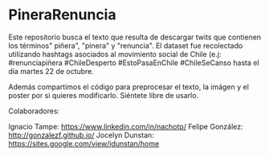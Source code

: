 # PineraRenuncia

Este repositorio busca el texto que resulta de descargar twits que contienen los términos" piñera", "pinera" y "renuncia". El dataset fue recolectado utilizando hashtags asociados al movimiento social de Chile (e.j: #renunciapiñera #ChileDesperto #EstoPasaEnChile #ChileSeCanso hasta el día martes 22 de octubre. 

Además compartimos el código para preprocesar el texto, la imágen y el poster por si quieres modificarlo. Siéntete libre de usarlo. 

Colaboradores:

Ignacio Tampe: https://www.linkedin.com/in/nachotp/
Felipe González: http://gonzalezf.github.io/
Jocelyn Dunstan: https://sites.google.com/view/jdunstan/home
